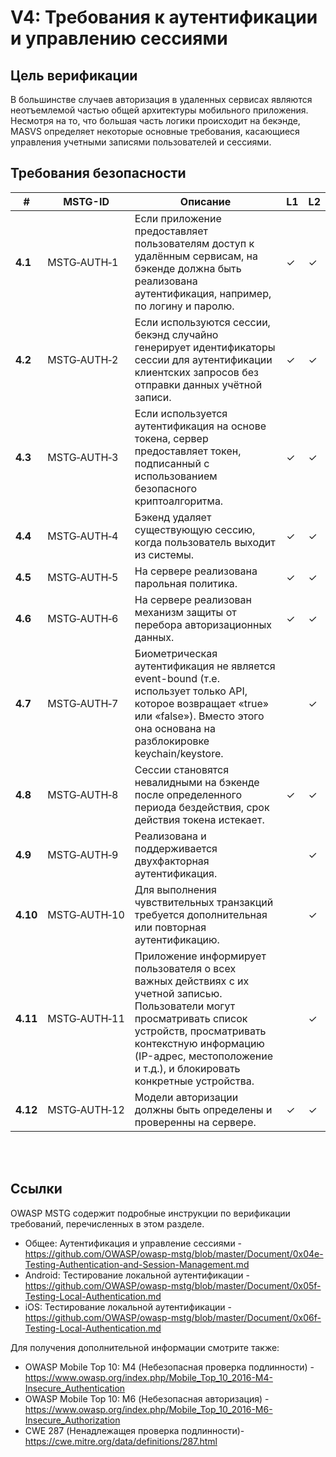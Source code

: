 # V4: Требования к аутентификации и управлению сессиями

## Цель верификации

В большинстве случаев авторизация в удаленных сервисах являются неотъемлемой частью общей архитектуры мобильного приложения. Несмотря на то, что большая часть логики происходит на бекэнде, MASVS определяет некоторые основные требования, касающиеся управления учетными записями пользователей и сессиями.

## Требования безопасности

| # | MSTG-ID | Описание | L1 | L2 |
| --- | --- | --- | --- | --- |
| **4.1** | MSTG‑AUTH‑1 | Если приложение предоставляет пользователям доступ к удалённым сервисам, на бэкенде должна быть реализована аутентификация, например, по логину и паролю. | ✓ | ✓ |
| **4.2** | MSTG‑AUTH‑2 | Если используются сессии, бекэнд случайно генерирует идентификаторы сессии для аутентификации клиентских запросов без отправки данных учётной записи.  | ✓ | ✓ |
| **4.3** | MSTG‑AUTH‑3 | Если используется аутентификация на основе токена, сервер предоставляет токен, подписанный с использованием безопасного криптоалгоритма. | ✓ | ✓ |
| **4.4** | MSTG‑AUTH‑4 | Бэкенд удаляет существующую сессию, когда пользователь выходит из системы. | ✓ | ✓ |
| **4.5** | MSTG‑AUTH‑5 | На сервере реализована парольная политика. | ✓ | ✓ |
| **4.6** | MSTG‑AUTH‑6 | На сервере реализован механизм защиты от перебора авторизационных данных. | ✓ | ✓ |
| **4.7** | MSTG‑AUTH‑7 | Биометрическая аутентификация не является event-bound (т.е. использует только API, которое возвращает «true» или «false»). Вместо этого она основана на разблокировке keychain/keystore. |   | ✓ |
| **4.8** | MSTG‑AUTH‑8 | Сессии становятся невалидными на бэкенде после определенного периода бездействия, срок действия токена истекает. | ✓ | ✓ |
| **4.9** | MSTG‑AUTH‑9 | Реализована и поддерживается двухфакторная аутентификация.  |   | ✓ |
| **4.10** | MSTG‑AUTH‑10 | Для выполнения чувствительных транзакций требуется дополнительная или повторная аутентификацию.  |   | ✓ |
| **4.11** | MSTG‑AUTH‑11 | Приложение информирует пользователя о всех важных действиях с их учетной записью. Пользователи могут просматривать список устройств, просматривать контекстную информацию (IP-адрес, местоположение и т.д.), и блокировать конкретные устройства. |  | ✓ |
| **4.12** | MSTG‑AUTH‑12 | Модели авторизации должны быть определены и проверенны на сервере. | ✓ | ✓ |

<br/><br/>

## Ссылки

OWASP MSTG содержит подробные инструкции по верификации требований, перечисленных в этом разделе.

- Общее: Аутентификация и управление сессиями - <https://github.com/OWASP/owasp-mstg/blob/master/Document/0x04e-Testing-Authentication-and-Session-Management.md>
- Android: Тестирование локальной аутентификации - <https://github.com/OWASP/owasp-mstg/blob/master/Document/0x05f-Testing-Local-Authentication.md>
- iOS: Тестирование локальной аутентификации - <https://github.com/OWASP/owasp-mstg/blob/master/Document/0x06f-Testing-Local-Authentication.md>

Для получения дополнительной информации смотрите также:

- OWASP Mobile Top 10: M4 (Небезопасная проверка подлинности) - <https://www.owasp.org/index.php/Mobile_Top_10_2016-M4-Insecure_Authentication>
- OWASP Mobile Top 10: M6 (Небезопасная авторизация) - <https://www.owasp.org/index.php/Mobile_Top_10_2016-M6-Insecure_Authorization>
- CWE 287 (Ненадлежащея проверка подлинности)- <https://cwe.mitre.org/data/definitions/287.html>
